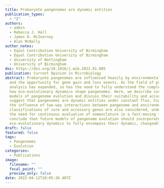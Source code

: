 ```yaml
---
title: Prokaryote pangenomes are dynamic entities
publication_types:
  - "2"
authors:
  - admin
  - Rebecca J. Hall
  - James O. McInerney
  - Alan McNally
author_notes:
  - Equal Contribution University of Birmingham
  - Equal Contribution University of Birmingham
  - University of Nottingham
  - University of Birmingham
doi: https://doi.org/10.1016/j.mib.2022.01.005
publication: Current Opinion in Microbiology
abstract: Prokaryote pangenomes are influenced heavily by environmental factors
  and the opportunity for gene gain and loss events. As the field of pangenome
  analysis has expanded, so has the need to fully understand the complexity of
  how eco-evolutionary dynamics shape pangenomes. Here, we describe current
  models of pangenome evolution and discuss their suitability and accuracy. We
  suggest that pangenomes are dynamic entities under constant flux, highlighting
  the influence of two-way interactions between pangenome and environment. New
  classifications of core and accessory genes are also considered, underscoring
  the need for continuous evaluation of nomenclature in a fast-moving field. We
  conclude that future models of pangenome evolution should incorporate
  eco-evolutionary dynamics to fully encompass their dynamic, changeable nature.
draft: false
featured: false
tags:
  - Pangenomes
  - Evolution
categories:
  - Publications
image:
  filename: ""
  focal_point: ""
  preview_only: false
date: 2022-04-12T10:05:26.407Z
---
```

